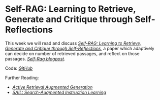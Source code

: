 # Self-RAG: Learning to Retrieve, Generate and Critique through Self-Reflections

This week we will read and discuss [*Self-RAG: Learning to Retrieve, Generate and Critique through Self-Reflections*](https://arxiv.org/abs/2310.11511), a paper which adaptively can decide on number of retrieved passages, and reflect on those passages. [*Self-Rag blogpost*](https://selfrag.github.io/).

Code: [*GitHub*](https://github.com/AkariAsai/self-rag)

Further Reading: 
* [*Active Retrieval Augmented Generation*](https://arxiv.org/abs/2305.06983)
* [*SAIL: Search-Augmented Instruction Learning*](https://arxiv.org/abs/2305.15225)
